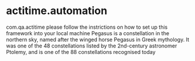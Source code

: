 # actitime.automation
com.qa.actitime
please follow the instrictions on how to set up this framework into your local machine
Pegasus is a constellation in the northern sky, named after the winged horse Pegasus in Greek mythology. It was one of the 48 constellations listed by the 2nd-century astronomer Ptolemy, and is one of the 88 constellations recognised today
